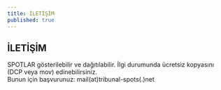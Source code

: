```yaml
---
title: İLETİŞİM
published: true
---
```


## İLETİŞİM

SPOTLAR gösterilebilir ve dağıtılabilir. İlgi durumunda ücretsiz kopyasını (DCP veya mov) edinebilirsiniz.  
Bunun için başvurunuz:  mail(at)tribunal-spots(.)net

